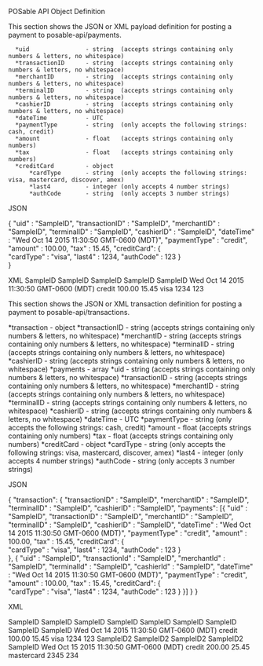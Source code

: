 POSable API Object Definition

This section shows the JSON or XML payload definition for posting a payment to posable-api/payments.

      *uid                - string  (accepts strings containing only numbers & letters, no whitespace)
      *transactionID      - string  (accepts strings containing only numbers & letters, no whitespace)
      *merchantID         - string  (accepts strings containing only numbers & letters, no whitespace)
      *terminalID         - string  (accepts strings containing only numbers & letters, no whitespace)
      *cashierID          - string  (accepts strings containing only numbers & letters, no whitespace)
      *dateTime           - UTC
      *paymentType        - string  (only accepts the following strings: cash, credit)
      *amount             - float   (accepts strings containing only numbers)
      *tax                - float   (accepts strings containing only numbers)
      *creditCard         - object
          *cardType       - string  (only accepts the following strings: visa, mastercard, discover, amex)
          *last4          - integer (only accepts 4 number strings)
          *authCode       - string  (only accepts 3 number strings)
          
          
JSON 

  {
       "uid" : "SampleID",
       "transactionID" : "SampleID",
       "merchantID" : "SampleID",
       "terminalID" : "SampleID",
       "cashierID" : "SampleID",
       "dateTime" :  "Wed Oct 14 2015 11:30:50 GMT-0600 (MDT)",
       "paymentType" : "credit",
       "amount" : 100.00,
       "tax" : 15.45,
       "creditCard": {           
            "cardType" : "visa",
            "last4" : 1234,
            "authCode" : 123
       }                 
   }          
 

XML
    <uid>SampleID</uid> 
    <transactionID>SampleID</transactionID>
    <merchantID>SampleID</merchantID>
    <terminalID>SampleID</terminalID>
    <cashierID>SampleID</cashierID>
    <dateTime>Wed Oct 14 2015 11:30:50 GMT-0600 (MDT)</dateTime>
    <paymentType>credit</paymentType>
    <amount>100.00</amount>
    <tax>15.45</tax>
    <creditCard>
        <cardType>visa</cardType>
        <last4>1234</last4>
        <authCode>123</authCode>
    </creditCard>


This section shows the JSON or XML transaction definition for posting a payment to posable-api/transactions.

  *transaction            - object
      *transactionID      - string  (accepts strings containing only numbers & letters, no whitespace)
      *merchantID        - string  (accepts strings containing only numbers & letters, no whitespace)
      *terminalID         - string  (accepts strings containing only numbers & letters, no whitespace)
      *cashierID          - string  (accepts strings containing only numbers & letters, no whitespace)
      *payments                 - array
            *uid                - string  (accepts strings containing only numbers & letters, no whitespace)
            *transactionID      - string  (accepts strings containing only numbers & letters, no whitespace)
            *merchantID         - string  (accepts strings containing only numbers & letters, no whitespace)
            *terminalID         - string  (accepts strings containing only numbers & letters, no whitespace)
            *cashierID          - string  (accepts strings containing only numbers & letters, no whitespace)
            *dateTime           - UTC
            *paymentType        - string  (only accepts the following strings: cash, credit)
            *amount             - float   (accepts strings containing only numbers)
            *tax                - float   (accepts strings containing only numbers)
            *creditCard         - object
                *cardType       - string  (only accepts the following strings: visa, mastercard, discover, amex)
                *last4          - integer (only accepts 4 number strings)
                *authCode       - string  (only accepts 3 number strings)
                
       
          
          
JSON 

{ 
    "transaction": {
      "transactionID" : "SampleID",
      "merchantID" : "SampleID",
      "terminalID" : "SampleID",
      "cashierID" : "SampleID",
      "payments": [{
          "uid" : "SampleID",
          "transactionID" : "SampleID",
           "merchantID" : "SampleID",
           "terminalID" : "SampleID",
           "cashierID" : "SampleID",
           "dateTime" :  "Wed Oct 14 2015 11:30:50 GMT-0600 (MDT)",
           "paymentType" : "credit",
           "amount" : 100.00,
           "tax" : 15.45,
           "creditCard": {           
                "cardType" : "visa",
                "last4" : 1234,
                "authCode" : 123
            }    
        },
        {
          "uid" : "SampleID",
          "transactionId" : "SampleID",
           "merchantId" : "SampleID",
           "terminalId" : "SampleID",
           "cashierId" : "SampleID",
           "dateTime" :  "Wed Oct 14 2015 11:30:50 GMT-0600 (MDT)",
           "paymentType" : "credit",
           "amount" : 100.00,
           "tax" : 15.45,
           "creditCard": {           
                "cardType" : "visa",
                "last4" : 1234,
                "authCode" : 123
            }
        }] 
    }
}

XML

<transaction>
    <transactionID>SampleID</transactionID>
    <merchantID>SampleID</merchantID>
    <terminalID>SampleID</terminalID>
    <cashierID>SampleID</cashierID>
        <payments>
            <payment> 
                <uid>SampleID</uid> 
                <transactionID>SampleID</transactionID>
                <merchantID>SampleID</merchantID>
                <terminalID>SampleID</terminalID>
                <cashierID>SampleID</cashierID>
                <dateTime>Wed Oct 14 2015 11:30:50 GMT-0600 (MDT)</dateTime>
                <paymentType>credit</paymentType>
                <amount>100.00</amount>
                <tax>15.45</tax>
                <creditCard>
                    <cardType>visa</cardType>
                    <last4>1234</last4>
                    <authCode>123</authCode>
                </creditCard>
            </payment>
            <payment> 
                <uid>SampleID2</uid> 
                <transactionID>SampleID2</transactionID>
                <merchantID>SampleID2</merchantID>
                <terminalID>SampleID2</terminalID>
                <cashierID>SampleID</cashierID>
                <dateTime>Wed Oct 15 2015 11:30:50 GMT-0600 (MDT)</dateTime>
                <paymentType>credit</paymentType>
                <amount>200.00</amount>
                <tax>25.45</tax>
                <creditCard>
                    <cardType>mastercard</cardType>
                    <last4>2345</last4>
                    <authCode>234</authCode>
                </creditCard>
            </payment>
        </payments>
</transaction>   
